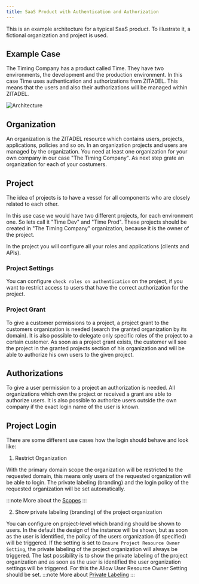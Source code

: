 ```yaml
---
title: SaaS Product with Authentication and Authorization
---
```


This is an example architecture for a typical SaaS product. 
To illustrate it, a fictional organization and project is used.

## Example Case

The Timing Company has a product called Time.
They have two environments, the development and the production environment.
In this case Time uses authentication and authorizations from ZITADEL.
This means that the users and also their authorizations will be managed within ZITADEL.

![Architecture](/img/concepts/usecase/saas.png)

## Organization

An organization is the ZITADEL resource which contains users, projects, applications, policies and so on. 
In an organization projects and users are managed by the organization.
You need at least one organization for your own company in our case "The Timing Company".
As next step grate an organization for each of your costumers.

## Project

The idea of projects is to have a vessel for all components who are closely related to each other.

In this use case we would have two different projects, for each environment one. So lets call it "Time Dev" and "Time Prod".
These projects should be created in "The Timing Company" organization, because it is the owner of the project.

In the project you will configure all your roles and applications (clients and APIs).

### Project Settings

You can configure `check roles on authentication` on the project, if you want to restrict access to users that have the correct authorization for the project.

### Project Grant

To give a customer permissions to a project, a project grant to the customers organization is needed (search the granted organization by its domain).
It is also possible to delegate only specific roles of the project to a certain customer.
As soon as a project grant exists, the customer will see the project in the granted projects section of his organization and will be able to authorize his own users to the given project.

## Authorizations

To give a user permission to a project an authorization is needed.
All organizations which own the project or received a grant are able to authorize users.
It is also possible to authorize users outside the own company if the exact login name of the user is known.

## Project Login

There are some different use cases how the login should behave and look like:

1. Restrict Organization

With the primary domain scope the organization will be restricted to the requested domain, this means only users of the requested organization will be able to login.
The private labeling (branding) and the login policy of the requested organization will be set automatically.

:::note
More about the [Scopes](/apis/openidoauth/scopes)
:::

2. Show private labeling (branding) of the project organization

You can configure on project-level which branding should be shown to users.
In the default the design of the instance will be shown, but as soon as the user is identified, the policy of the users organization (if specified) will be triggered.
If the setting is set to `Ensure Project Resource Owner Setting`, the private labeling of the project organization will always be triggered.
The last possibility is to show the private labeling of the project organization and as soon as the user is identified the user organization settings will be triggered.
For this the Allow User Resource Owner Setting should be set.
:::note
More about [Private Labeling](/guides/manage/customize/branding)
:::